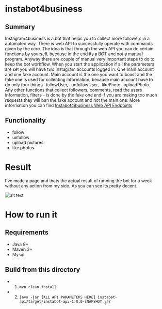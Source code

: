 # instabot4business

## Summary
Instagram4business is a bot that helps you to collect more followers in a automated way. There is web API to successfully operate with commands given by the core. The idea is that through the web API you can do certain functions by yourself, because in the end its a BOT and not a manual program. Anyway there are couple of manual very important steps to do to keep the bot workflow. When you start the application if all the parameters are set you will have two instagram accounts logged in. One main account and one fake account. Main account is the one you want to boost and the fake one is used for collecting information, because main account have to do only four things -followUser, -unfollowUser, -likePhoto -uploadPhoto. Any other functions that collect followers, comments, read the users information, filters - is done by the fake one and if you are making too much requests they will ban the fake account and not the main one. More information you can find [Instabot4jbusiness Web API Endpoints](instabot-api/README.MD)

## Functionality
* follow
* unfollow
* upload pictures
* like photos


# Result
I've made a page and thats the actual result of running the bot for a week without any action from my side. As you can see its pretty decent.

![alt text](https://i.imgur.com/7s3lXaI.jpg)

# How to run it
## Requirements
* Java 8+
* Maven 3+
* Mysql

## Build from this directory
- 1) `mvn clean install`
- 2) `java -jar [ALL API PARAMETERS HERE] instabot-api/target/instabot-api-1.0.0-SNAPSHOT.jar`

